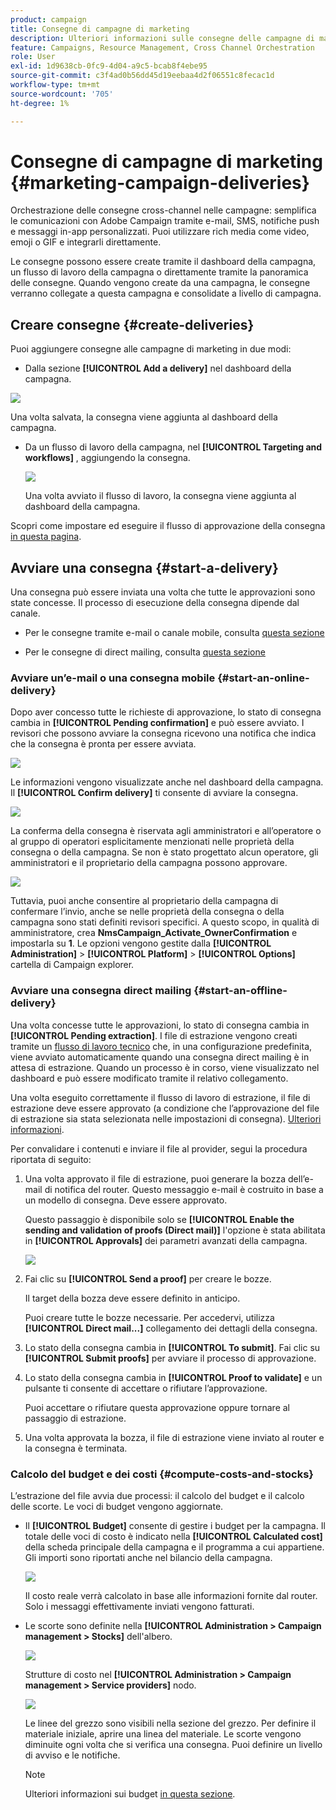 ```yaml
---
product: campaign
title: Consegne di campagne di marketing
description: Ulteriori informazioni sulle consegne delle campagne di marketing
feature: Campaigns, Resource Management, Cross Channel Orchestration
role: User
exl-id: 1d9638cb-0fc9-4d04-a9c5-bcab8f4ebe95
source-git-commit: c3f4ad0b56dd45d19eebaa4d2f06551c8fecac1d
workflow-type: tm+mt
source-wordcount: '705'
ht-degree: 1%

---
```


# Consegne di campagne di marketing {#marketing-campaign-deliveries}

Orchestrazione delle consegne cross-channel nelle campagne: semplifica le comunicazioni con Adobe Campaign tramite e-mail, SMS, notifiche push e messaggi in-app personalizzati. Puoi utilizzare rich media come video, emoji o GIF e integrarli direttamente.

Le consegne possono essere create tramite il dashboard della campagna, un flusso di lavoro della campagna o direttamente tramite la panoramica delle consegne. Quando vengono create da una campagna, le consegne verranno collegate a questa campagna e consolidate a livello di campagna.

## Creare consegne {#create-deliveries}

Puoi aggiungere consegne alle campagne di marketing in due modi:

* Dalla sezione **[!UICONTROL Add a delivery]** nel dashboard della campagna.

![](assets/campaign_op_add_delivery.png)

Una volta salvata, la consegna viene aggiunta al dashboard della campagna.

* Da un flusso di lavoro della campagna, nel **[!UICONTROL Targeting and workflows]** , aggiungendo la consegna.

  ![](assets/campaign-wf-delivery.png)

  Una volta avviato il flusso di lavoro, la consegna viene aggiunta al dashboard della campagna.

Scopri come impostare ed eseguire il flusso di approvazione della consegna [in questa pagina](marketing-campaign-approval.md).

## Avviare una consegna {#start-a-delivery}

Una consegna può essere inviata una volta che tutte le approvazioni sono state concesse. Il processo di esecuzione della consegna dipende dal canale.

* Per le consegne tramite e-mail o canale mobile, consulta [questa sezione](#start-an-online-delivery)

* Per le consegne di direct mailing, consulta [questa sezione](#start-an-offline-delivery)

### Avviare un’e-mail o una consegna mobile {#start-an-online-delivery}

Dopo aver concesso tutte le richieste di approvazione, lo stato di consegna cambia in **[!UICONTROL Pending confirmation]** e può essere avviato. I revisori che possono avviare la consegna ricevono una notifica che indica che la consegna è pronta per essere avviata.

![](assets/confirm-delivery.png)

Le informazioni vengono visualizzate anche nel dashboard della campagna. Il **[!UICONTROL Confirm delivery]** ti consente di avviare la consegna.

![](assets/confirm-delivery-from-dashboard.png)

La conferma della consegna è riservata agli amministratori e all’operatore o al gruppo di operatori esplicitamente menzionati nelle proprietà della consegna o della campagna. Se non è stato progettato alcun operatore, gli amministratori e il proprietario della campagna possono approvare.

![](assets/select-delivery-reviewers.png)

Tuttavia, puoi anche consentire al proprietario della campagna di confermare l’invio, anche se nelle proprietà della consegna o della campagna sono stati definiti revisori specifici. A questo scopo, in qualità di amministratore, crea **NmsCampaign_Activate_OwnerConfirmation** e impostarla su **1**. Le opzioni vengono gestite dalla **[!UICONTROL Administration]** > **[!UICONTROL Platform]** > **[!UICONTROL Options]** cartella di Campaign explorer.


### Avviare una consegna direct mailing {#start-an-offline-delivery}

Una volta concesse tutte le approvazioni, lo stato di consegna cambia in **[!UICONTROL Pending extraction]**. I file di estrazione vengono creati tramite un [flusso di lavoro tecnico](../workflow/technical-workflows.md) che, in una configurazione predefinita, viene avviato automaticamente quando una consegna direct mailing è in attesa di estrazione. Quando un processo è in corso, viene visualizzato nel dashboard e può essere modificato tramite il relativo collegamento.

Una volta eseguito correttamente il flusso di lavoro di estrazione, il file di estrazione deve essere approvato (a condizione che l’approvazione del file di estrazione sia stata selezionata nelle impostazioni di consegna). [Ulteriori informazioni](marketing-campaign-approval.md#approving-an-extraction-file).

Per convalidare i contenuti e inviare il file al provider, segui la procedura riportata di seguito:

1. Una volta approvato il file di estrazione, puoi generare la bozza dell’e-mail di notifica del router. Questo messaggio e-mail è costruito in base a un modello di consegna. Deve essere approvato.

   Questo passaggio è disponibile solo se **[!UICONTROL Enable the sending and validation of proofs (Direct mail)]** l&#39;opzione è stata abilitata in **[!UICONTROL Approvals]** dei parametri avanzati della campagna.

   ![](assets/enable-proof-validation.png)

1. Fai clic su **[!UICONTROL Send a proof]** per creare le bozze.

   Il target della bozza deve essere definito in anticipo.

   Puoi creare tutte le bozze necessarie. Per accedervi, utilizza **[!UICONTROL Direct mail...]** collegamento dei dettagli della consegna.

1. Lo stato della consegna cambia in **[!UICONTROL To submit]**. Fai clic su **[!UICONTROL Submit proofs]** per avviare il processo di approvazione.

1. Lo stato della consegna cambia in **[!UICONTROL Proof to validate]** e un pulsante ti consente di accettare o rifiutare l’approvazione.

   Puoi accettare o rifiutare questa approvazione oppure tornare al passaggio di estrazione.

1. Una volta approvata la bozza, il file di estrazione viene inviato al router e la consegna è terminata.

### Calcolo del budget e dei costi {#compute-costs-and-stocks}

L’estrazione del file avvia due processi: il calcolo del budget e il calcolo delle scorte. Le voci di budget vengono aggiornate.

* Il **[!UICONTROL Budget]** consente di gestire i budget per la campagna. Il totale delle voci di costo è indicato nella **[!UICONTROL Calculated cost]** della scheda principale della campagna e il programma a cui appartiene. Gli importi sono riportati anche nel bilancio della campagna.

  ![](assets/campaign-budget-tab.png)

  Il costo reale verrà calcolato in base alle informazioni fornite dal router. Solo i messaggi effettivamente inviati vengono fatturati.

* Le scorte sono definite nella **[!UICONTROL Administration > Campaign management > Stocks]** dell&#39;albero.

  ![](assets/campaign-stocks.png)

  Strutture di costo nel **[!UICONTROL Administration > Campaign management > Service providers]** nodo.

  ![](assets/campaign-service-providers.png)

  Le linee del grezzo sono visibili nella sezione del grezzo. Per definire il materiale iniziale, aprire una linea del materiale. Le scorte vengono diminuite ogni volta che si verifica una consegna. Puoi definire un livello di avviso e le notifiche.


  >[!NOTE]
  >
  >Ulteriori informazioni sui budget [in questa sezione](providers-stocks-and-budgets.md).
